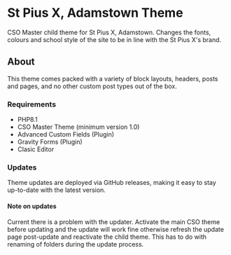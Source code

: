 St Pius X, Adamstown Theme
===

CSO Master child theme for St Pius X, Adamstown. Changes the fonts, colours and school style of the site to be in line with the St Pius X's brand.

About
---------------

This theme comes packed with a variety of block layouts, headers, posts and pages, and no other custom post types out of the box. 

### Requirements

- PHP8.1
- CSO Master Theme (minimum version 1.0)
- Advanced Custom Fields (Plugin)
- Gravity Forms (Plugin)
- Clasic Editor

### Updates

Theme updates are deployed via GitHub releases, making it easy to stay up-to-date with the latest version. 

#### Note on updates

Current there is a problem with the updater. Activate the main CSO theme before updating and the update will work fine otherwise refresh the update page post-update and reactivate the child theme. This has to do with renaming of folders during the update process.